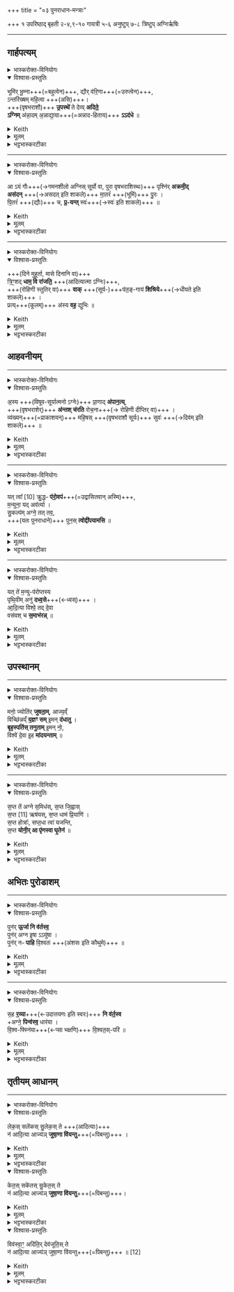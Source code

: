 +++
title = "०३ पुनराधान-मन्त्राः"

+++
१ उपरिष्ठाद् बृहती
२-४,९-१० गायत्री
५-६ अनुष्टुप्
७-८ त्रिष्टुप्
अग्निर्ऋषिः

_______
## गार्हपत्यम्
<details><summary>भास्करोक्त-विनियोगः</summary>

1अथ पुनराधेयमन्त्राः । तत्र गार्हपत्य आधीयमाने सर्पराज्ञीस्तिस्रोनुवर्तयति - भूमिर्भूम्नेति ॥ 
</details>




<details open><summary>विश्वास-प्रस्तुतिः</summary>

भूमि॑र् भू॒म्ना+++(=बहुत्वेन)+++, द्यौर् व॑रि॒णा+++(=उरुत्वेन)+++,  
ऽन्तरि॑ख्षम् महि॒त्वा +++(असि)+++।  
+++(वृषभराशौ)+++ **उ॒पस्थे॑** ते देव्य् **अदिते॒**  
**ऽग्निम्** अ॑न्ना॒दम् अ॒न्नाद्या॒या+++(=अन्नाद-हिताय)+++ **ऽऽद॑धे**  ॥
</details>

<details><summary>Keith</summary>

(Thou art) earth in depth, sky in breadth, atmosphere in greatness;  
In thy lap, O goddess Aditi, Agni  
I place, food-eater for the eating of food.
</details>


<details><summary>मूलम्</summary>

भूमि॑र्भू॒म्ना द्यौर्व॑रि॒णाऽन्तरि॑ख्षम्महि॒त्वा ।  
उ॒पस्थे॑ ते देव्यदिते॒ऽग्निम॑न्ना॒दम॒न्नाद्या॒याऽऽद॑धे  ॥
</details>

<details><summary>भट्टभास्करटीका</summary>

प्रथमोपरिष्टाद्भृहती, अन्त्यस्य पादस्य द्वादशाक्षरत्वात् । हे देवि **अदिते** अखाण्डिते भूमे । आहवनीयो भूमित्वेन स्तूयते । **भूम्ना** बहुत्वेन विपुलत्वेन त्वं भूमिरेवासि । **द्यौर्** असि त्वं **वरिणा** उरुत्वेन । ताद्धर्म्यात्ताच्छब्द्यम् । अ[म?]कारलोपश्छान्दसः । अन्तरिक्षमसि माहित्वा माहात्म्येन । व्यञ्जनविपर्ययः । सर्वत्रोदात्तनिवृत्तिस्वरेण तृतीयाया उदात्तत्वम् । महित्वशब्दात्तृतीयाया आकारो वा । अत्र **तवोपस्थे** उत्सङ्गे गार्हपत्यात्मनि अग्निमन्नादमन्नस्य हविषोत्तारं **अन्नाद्याय** अन्नादनसामर्थ्यात्मिकायै ऋद्ध्यै **आदधे** स्थापयामि । पचाद्यचि **अन्नादः** । इतरत्र छान्दसो भावे यत् । 'लघावन्ते' इति मध्योदात्त उपस्थशब्दः । मरुद्वृधादित्वाद्वा ॥
</details>

_______
<details><summary>भास्करोक्त-विनियोगः</summary>

2द्वितीया - आयमिति गायत्री ॥ 
</details>


<details open><summary>विश्वास-प्रस्तुतिः</summary>

आ ऽयं गौः+++(→गमनशीलो अग्निस् सूर्यो वा, पुरा वृषभराशिस्थः)+++ पृश्नि॑र् **अक्रमी॒द्**  
**अस॑दन्** +++(→असदत् इति शाकले)+++ मा॒तरं॑ +++(भूमिं)+++ पु॒रः ।  
पि॒तरं॑ +++(द्यौः)+++ च, **प्र॒-यन्त्** स्वः॑+++(→स्वः॑ इति शाकले)+++ ॥
</details>

<details><summary>Keith</summary>

The spotted bull hath come  
And reached again the mother
  
And the father, faring to the heaven.
</details>

<details><summary>मूलम्</summary>

आऽयङ्गौᳶ पृश्ञि॑रक्रमी॒दस॑नन्मा॒तर॒म्पुनः॑ ।  
पि॒तर॑ञ्च प्र॒यन्थ्सुवः॑  ॥
</details>

<details><summary>भट्टभास्करटीका</summary>

इदानीमादित्यात्मना स्तूयते - **अयम् अग्निः गौर्** आदित्यात्मा गच्छतीति **गौः** गमनशीलः **पृश्निः** शुक्लवर्णः आदित्यानामे[मै]व वा । **आक्रमीत्** अयमेवादित्यात्मना विश्वम् आक्रामतीति । 

प्रकर्षेणाविच्छेदेन गच्छन् सुवः शोभना रतिः । छान्दसौ लुङ्लङौ । 

आक्रम्य च मातरं भूमिम् **असनत्** भूमौ मातरि शान्तोभूत् । **पितरं** दिवं **प्रयन्** प्रकर्षेण गच्छन् सर्वतो ज्वलन् धूमज्वालाभ्यामभ्रं लिहन् **सुवः** पितृस्थानीये दिवि स्वरतिरभूत् ॥
</details>

_______
<details><summary>भास्करोक्त-विनियोगः</summary>

3तृतीया - त्रिंशदिति गायत्री ॥ 
</details>



<details open><summary>विश्वास-प्रस्तुतिः</summary>

+++(दिने मुहूर्ता, मासे दिनानि वा)+++  
त्रि॒ꣳ॒शद् **धाम॒ वि रा॑जति॒** +++(आदित्यात्मा ऽग्निः)+++,  
+++(रोहिणी स्तुतिर् वा)+++ **वाक्** +++(सूर्य-)+++प॑त॒ङ्-गाय॑ **शिश्रिये**+++(→धीयते इति शाकले)+++ ।  
प्रत्य्+++(कूलम्)+++ अ॑स्य **वह॒** द्युभिः  ॥
</details>

<details><summary>Keith</summary>

Thirty places be ruleth;  
Speech resorteth to the bird  
Bear it with the days.
</details>


<details><summary>मूलम्</summary>

त्रि॒ꣳ॒शद्धाम॒ वि रा॑जति॒ वाक्प॑त॒ङ्गाय॑ शिश्रिये ।  
प्रत्य॑स्य वह॒ द्युभिः  ॥
</details>

<details><summary>भट्टभास्करटीका</summary>

**त्रिंशद् धामानि** स्थानानि **विराजति** प्रकाशवद् भवति । उभयत्रापि वचनव्यत्ययः । त्रिंशन् मुहूर्ता उच्यन्ते । [पञ्चदशाह्नः]पञ्चदश रात्रेः । 

तेषु **वाक् शिश्रिये** सिषेवे आश्रिता पतङ्गाय पतङ्गः आदित्यः । यथा 'ऋग्भिः पूर्वाह्णे दिवि देव इर्यते' इति या स्तुतिलक्षणा **वाक्** तेषु सर्वेष्वपि मुर्हूर्तेषु **पतङ्गं** श्रिता । कर्मणि चतुर्थी । 

तस्मात्तादृशः महानुभावः आदित्यात्मा त्वं **प्रत्यस्य** प्रति-कूलं यत्प्रकृतं तवोद्वासनं तद् **अस्य** विसृज बुद्धौ मा कृथाः । 'ससाधनां क्रियामुपसर्ग आह' इति प्रतिशब्देन प्रतिकूलमुच्यते । ततः प्रसन्नो भूत्वा **वह** हवींष्यस्माकं **द्युभिः** दिनेदिने । अधिकरणानां साधकतमत्वविवक्षया तृतीया; यथा 'स्थाल्या पचति' इति । 'ऊडिदम्' इति प्राप्तस्य विभक्त्युदात्तत्वस्य 'दिवो झल्' इति प्रतिषेधः । अस्मिन्व्याख्याने तिङः परत्वाद्वहेत्यस्य निघातो दुर्लभस्स्यात् । अथ ब्रूमः - एवं महातेजाः पतङ्गः अस्य प्रतिवह प्रतिरूपतया वर्तस्व द्युभिः तेजोभिः । अन्वादेशत्वादस्येति सर्वानुदात्तः ॥
</details>

## आहवनीयम्
_______
<details><summary>भास्करोक्त-विनियोगः</summary>

4आहवनीये तिस्रोनुवर्तयति । तत्र प्रथमा - अस्येति गायत्री ॥ 
</details>


<details open><summary>विश्वास-प्रस्तुतिः</summary>

अ॒स्य +++(विषूव-सूर्यात्मनो ऽग्नेः)+++ प्रा॒णाद् **अ॑पान॒त्य्**,  
+++(वृषभराशेर्)+++ **अ॑न्तश् च॑रति** रोच॒ना+++(→ रोहिणी दीप्तिर् वा)+++ ।  
व्य॑ख्यन्+++(=प्राकाशयन्)+++ महि॒षस् +++(वृषभराशौ सूर्यः)+++ सुवः॑ +++(→दिव॑म् इति शाकले)+++ ॥
</details>

<details><summary>Keith</summary>

With her inspiration from his expiration,  
She wandereth between the worlds;  
The bull discerneth the heaven.
</details>


<details><summary>मूलम्</summary>

अ॒स्य प्रा॒णाद॑पान॒त्य॑न्तश्च॑रति रोच॒ना ।  
व्य॑ख्यन्महि॒षस्सुवः॑  ॥
</details>

<details><summary>भट्टभास्करटीका</summary>

अपानतीति प्रथमपादान्तः । अस्याग्नेः **रोचना** दीप्तिः रोचनशीला । 'अनुदात्तेतश्च' इति युच् । **अन्तश्** शरीरेषु **चरति** । किं कुर्वती **प्राणात्** प्राणनव्यापारात् अनन्तरम् **अपानती** अपाननव्यापारं कुर्वती । जीवानां ऊर्ध्वगमनं प्राणनं, अधोगमनम् अपाननम् । जीवश्श्वासवायुः ।  

किञ्च - **महिषः** महति शरीरे सीदति । 'सदिरप्रतेः' इति षत्वम् । अन्त्यविकारश्छान्दसः ।  
यद्वा - महतेष्टिषचि लिङ्गव्यत्ययः । महनीया सुवः शोभना **रोचना व्यख्यत्** विचष्टे प्रकाशते जीवानामन्तः । छान्दसौ लुङ् । 'अस्यतिवक्ति' इत्यादिनाङ् । 'उदात्तस्वीरतयोः' इति संहितायामडागमः स्वर्यते । 

अन्य आहुः - **अस्याग्नेः सुवः** आदित्यात्मिका **रोचना** दीप्तिः प्राणादुदयात् **अपानती** अस्तं गच्छन्ती **अन्तः** द्यावापृथिव्योर् मध्ये **चरति** । महत्यन्तरिक्षे सीदति । व्यख्यत् प्रकाशयति च द्यावापृथिव्यौ । एवं महानुभावं त्वामादधामीति ॥
</details>

_______
<details><summary>भास्करोक्त-विनियोगः</summary>

5द्वितीया - यत्त्वेत्यनुष्टुप् । 
</details>



<details open><summary>विश्वास-प्रस्तुतिः</summary>

यत् त्वा᳚ [10] क्रु॒द्धᳶ **प॑रो॒वप॑**+++(=उद्वासितवान् अस्मि)+++,  
म॒न्युना॒ यद् अव॑र्त्या ।    
सु॒कल्प॑म् अग्ने॒ तत् तव॒,  
+++(यतः पुनराधाने)+++ पुन॒स् **त्वोद्दी॑पयामसि**  ॥
</details>

<details><summary>Keith</summary>

If thee [1] in anger I have scattered,  
In rage or through misfortune,  
That of thee, O Agni, be in good order,  
Again thee we relight.
</details>


<details><summary>मूलम्</summary>

यत्त्वा᳚ [10] क्रु॒द्धᳶ प॑रो॒वप॑ ..  
म॒न्युना॒ यद् अव॑र्त्या ।    
सु॒कल्प॑मग्ने॒ तत्तव॒ ..  
पुन॒स्त्वोद्दी॑पयामसि  ॥
</details>

<details><summary>भट्टभास्करटीका</summary>

तवेति तृतीयपादान्तः ॥ **यत्** येन कारणेन ऋद्ध्यभावेन **क्रुद्धो** ऽहं त्वामपि **परोवप** परोप्तवान् उद्वासितवानस्मि । 'णलुत्तमो वा' इति णित्त्वाभावः । 'यद्वृत्तान्नित्यम्' इति निघाताभावे 'तिङि चोदात्तवति' इति गतेरनुदात्तत्वम्, समासश्च । लिति प्रत्ययात्पूर्वस्योदात्तत्वम् । 

**मन्युना** शोकेन परीतो ऽहम् **अवर्त्या** दारिद्र्येण पाप्मना वा यत्त्वां **परोवप** विनाशितवान् हे अग्ने तदपि तव प्रसादात् सुकल्पं शोभनकृतिकमेव भवति । 'आद्युदात्तं द्व्यच्छन्दसि' इत्युत्तरपदाद्युदात्तत्वम् । 'युष्मदस्मदोर्ङसि' इति तवशब्द आद्युदात्तः । अतस्त्वां पूर्ववदेवोद्दीपयामसि उद्वपामः । 'इदन्तो मसि' ॥
</details>

_______
<details><summary>भास्करोक्त-विनियोगः</summary>

6अथ तृतीया - यत्त इत्यनुष्टुप् ॥ 
</details>

<details open><summary>विश्वास-प्रस्तुतिः</summary>

यत् ते॑ म॒न्यु-प॑रोप्तस्य  
पृथि॒वीम् अनु॑ **दध्व॒से**+++(←ध्वस्)+++ ।  
आ॒दि॒त्या विश्वे॒ तद् दे॒वा  
वस॑वश् च **स॒माभ॑रन्न्**  ॥
</details>

<details><summary>Keith</summary>

Whatever of thee scattered in rage  
Was spread over the earth,  
That the Adityas, the All-gods  
And the Vasus gathered together.
</details>


<details><summary>मूलम्</summary>

यत्ते॑ म॒न्युप॑रोप्तस्य पृथि॒वीमनु॑ दध्व॒से ।  
आ॒दि॒त्या विश्वे॒ तद्दे॒वा वस॑वश्च स॒माभ॑रन्न्  ॥
</details>

<details><summary>भट्टभास्करटीका</summary>

**ते** तव **मन्युपरोप्तस्य** मन्युना हेतुना मयोद्वासितस्य । 'तृतीया कर्मणि' इति पूर्वपदप्रकृतिस्वरत्वम् । **यत्** तेजः **पृथिवीम् अनुदध्वसे** ध्वस्तं पृथिवीम् अनुप्रविश्य वा नष्टं बभूव **तदादित्या विश्वे देवा वसवश्च समाभरन्** समाभरन्तु । 'हृग्रहोः' इति भत्वम् ॥
</details>

## उपस्थानम्
_______
<details><summary>भास्करोक्त-विनियोगः</summary>

7अग्निहोत्रमन्त्राव् उपस्थानार्थौ - तत्र प्रथमा मन इति विराट् ॥ 
</details>

<details open><summary>विश्वास-प्रस्तुतिः</summary>

मनो॒ ज्योति॑र् **जुषता॒म्**, आज्य॒व्ँ  
विच्छि॑न्नय्ँ **य॒ज्ञꣳ सम्** इ॒मन् **द॑धातु** ।  
**बृह॒स्पति॑स् तनुताम्** इ॒मन् नो॒,  
विश्वे॑ दे॒वा इ॒ह **मा॑दयन्ताम्** ॥
</details>

<details><summary>Keith</summary>

Mind, light, rejoice in the oblation.  
May be unite this scattered sacrifice;  
May Brhaspati extend it;  
May the All-gods rejoice herein.
</details>


<details><summary>मूलम्</summary>

मनो॒ ज्योति॑र्जुषता॒माज्य॒व्ँविच्छि॑न्नय्ँय॒ज्ञꣳ समि॒मन्द॑धातु ।  
बृह॒स्पति॑स्तनुतामि॒मन्नो॒ विश्वे॑ दे॒वा इ॒ह मा॑दयन्ताम्  ॥
</details>

<details><summary>भट्टभास्करटीका</summary>

हे अग्ने तव ज्योतिः कीदृशं मननीयम् । यद्वा - मनश्शेषमुद्वासितेन पीडितं यन्मननीयमेवासीत् नान्यत्वे[त्र]विद्यते तदिदमाज्यं जुषतां सेवतां अनेन कर्मणा पूर्ववत्समृद्धमस्तु । यद्वा - मनस्सदा मननीयं मनोहरं अग्न्याख्यं ज्योतिः उद्वासनापराधं चेतस्यकृत्वा जुषतामाज्यमिति । ततो विच्छिन्नमुद्वासने तव यज्ञमिमं सन्दधातु । बृहस्पतिश्च नः अस्माकमिमं यज्ञं तनुतां विश्वे देवाश्च इहास्मिन्कर्मणि मादयन्तां मोद(य)न्ताम् । मद तृप्तियोगे चुरादिः । बृहस्पतिशब्दश्च पारस्करादिः, वनस्पत्यादिश्च । तेन सुडागमः, पूर्वोत्तरपदयोर्युगपत्प्रकृतिस्वरत्वं च ॥
</details>

_______
<details><summary>भास्करोक्त-विनियोगः</summary>

8द्वितीया - सप्त त इति त्रिष्टुप्॥ 
</details>



<details open><summary>विश्वास-प्रस्तुतिः</summary>

स॒प्त ते॑ अग्ने स॒मिध॑स्, स॒प्त जि॒ह्वास्  
स॒प्त [11]  ऋष॑यस्, स॒प्त धाम॑ प्रि॒याणि॑ ।   
स॒प्त होत्राः᳚, सप्त॒धा त्वा॑ यजन्ति,  
स॒प्त **योनी॒र् आ पृ॑णस्वा घृ॒तेन॑**  ॥
</details>

<details><summary>Keith</summary>

Seven are thy kindling-sticks, O Agni, seven thy tongues;  
Seven seers [2], seven dear abodes,  
Seven priesthoods sevenfold sacrifice to thee;  
Seven birthplaces with ghee do thou fill.
</details>


<details><summary>मूलम्</summary>

स॒प्त ते॑ अग्ने स॒मिध॑स्स॒प्त जि॒ह्वास्स॒प्त [11]  ऋष॑यस्स॒प्त धाम॑ प्रि॒याणि॑ ।   
स॒प्त होत्राः᳚ सप्त॒धा त्वा॑ यजन्ति स॒प्त योनी॒रा पृ॑णस्वा घृ॒तेन॑  ॥
</details>

<details><summary>भट्टभास्करटीका</summary>

हे **अग्ने** तव प्रियाणि **सप्त धामानि** स्थानानि भूरादयो लोकाः । 'सुपां सुलुक्' इति धाम्नो जसो लुक् । तेषु सप्तसु धामसु तव **सप्त समिधः** सम्यगिद्धास्तनवः । **सप्त जिह्वा** ज्याला याभिस्सप्तसु रसनास्वदनाय स्वादयसि **सप्त ऋषयः** दर्शयित्र्यः प्रकाशशक्तयः । यद्वा - **सप्तर्षयो** मन्त्राः सप्त धिष्ण्यविषयाः । **सप्त होत्राः** होत्रादयो वषट्-कर्तारः । ते त्वामेकं **सप्तधा यजन्ति** । स त्वं तथेष्टः **सप्त योनीः** स्थानानि भूरादीनि सप्त कारणानि घृतेनाज्येन उदकेन वा फलभूतेन **आपृणस्व** आप्रीणय । **पृण** प्रीणने ॥
</details>

## अभितः पुरोडाशम्
_______
<details><summary>भास्करोक्त-विनियोगः</summary>

9अभितः पुरोडाशम् आहुतीर् जुहोति पुरस्ताद् उपरिष्टाच् च - पनर् ऊर्जेति द्वाभ्यां गायत्रीभ्याम् ॥
</details>



<details open><summary>विश्वास-प्रस्तुतिः</summary>

पुन॑र् **ऊ॒र्जा नि व॑र्तस्व॒**  
पुन॑र् अग्न इ॒षा ऽऽयु॑षा ।  
पुन॑र् नᳶ **पाहि** वि॒श्वतः॑ +++(अंशसः इति कौथुमे)+++ ॥
</details>

<details><summary>Keith</summary>

Return with strength, return,  
O Agni, with food and life;  
Again guard us on all sides.
</details>


<details><summary>मूलम्</summary>

पुन॑रू॒र्जा नि व॑र्तस्व॒ पुन॑रग्न इ॒षाऽऽयु॑षा ।  
पुन॑र्नᳶ पाहि वि॒श्वतः॑  ॥
</details>

<details><summary>भट्टभास्करटीका</summary>

हे अग्ने ऊर्जा रसेन क्षीरादिना अस्मभ्यं देयेन सह निवर्तस्व पुनरुद्वासितोहमिति सञ्जातमन्युर्वा मय्युपेक्षां मा कार्षीः । इषा अन्नेन आयुषा च सह पुनार्निवर्तस्वेत्येव । उद्वासननिमित्ताच्च पापाद्विश्वतोस्मान्पुनः पाहि रक्ष ॥
</details>

_______
<details><summary>भास्करोक्त-विनियोगः</summary>

10द्वितीया -  
</details>

<details open><summary>विश्वास-प्रस्तुतिः</summary>

स॒ह **र॒य्या**+++(←उदात्तयणः इति स्वरः)+++ **नि व॑र्त॒स्व**  
+अग्ने॒ **पिन्व॑स्व॒** धार॑या ।  
वि॒श्व-फ्स्नि॑या+++(←प्सा भक्षणि)+++ वि॒श्वत॒स्-परि॑  ॥
</details>

<details><summary>Keith</summary>

Return with wealth, O Agni,  
Fatten with the stream,  
All gaining on every side.
</details>


<details><summary>मूलम्</summary>

स॒ह र॒य्या नि व॑र्त॒स्वाग्ने॒ पिन्व॑स्व॒ धार॑या ।  
वि॒श्वफ्स्नि॑या वि॒श्वत॒स्परि॑  ॥
</details>

<details><summary>भट्टभास्करटीका</summary>

हे **अग्ने रय्या** धनेन सह **निवर्तस्व** । 'उदात्तयणः' इति तृतीयाया उदात्तत्वम् । **धारया** ऽनयाहुत्या एतद् आहुति-हेतुकया वा वर्षधारया **विश्वतस्परि** विश्वस्य रक्षणीयस्य तृण-धान्य-लता-पादपादेर् मूर्ध्नि **पिन्वस्व** सिञ्च । पिवि सेचने; इदित्त्वान्नुम् । 'पञ्चम्याः परावध्यर्थे' इति संहितायां सत्वम् । 

धारा विशेष्यते - **विश्वप्स्न्या** । **प्सा** भक्षणे । विश्वेन प्सानीया भक्षणीया विश्वं वा प्साति भक्षयति व्याप्नोतीति **विश्वप्स्न्** । 'श्वन्नुक्षन्' इत्यादौ कनिन्प्रत्ययान्तो निपात्यते निपातनसामर्थ्यादभीष्टस्वरसिद्धिः । 'ऋन्नेभ्यः' इति ङीप् ॥
</details>

## तृतीयम् आधानम्
_______
<details><summary>भास्करोक्त-विनियोगः</summary>

11-13तृतीयम् आ-दधानस्य स्रुवाहुतिमन्त्राः - लेक इत्यादयः ॥
</details>

<details open><summary>विश्वास-प्रस्तुतिः</summary>

लेक॒स् सले॑कस् सु॒लेक॒स् ते +++(आदित्याः)+++  
न॑ आदि॒त्या आज्य॑ञ् **जुषा॒णा वि॑यन्तु**+++(=पिबन्तु)+++ ।
</details>

<details><summary>Keith</summary>

Leka, Salekha, Sulekha, may these Adityas rejoicing partake of our oblation; 
</details>


<details><summary>मूलम्</summary>

लेक॒स्सले॑कस्सु॒लेक॒स्ते न॑ आदि॒त्या आज्य॑ञ्जुषा॒णा वि॑यन्तु ।
</details>

<details><summary>भट्टभास्करटीका</summary>

द्विपदा विच्छन्दसः, यजूंषि वा । एते **लेकादयो नवादित्याः नः** अस्माकमिदं **आज्यं जुषाणाः** प्रीणानाः **वियन्तु** पिबन्तु । 

लेकतिर् दर्शनकर्मा । सर्वैर्दृश्यते इति लेकः; द्रष्टव्यो वा । दर्शनेन प्रकाशात्मकेन सह वर्तते इति सलेकः । शोभनदर्शनस्सुलेकः । 'आद्युदात्तं द्व्यच्छन्दसि' इत्युत्तरपदाद्युदात्तत्वम् ।
</details>

<details open><summary>विश्वास-प्रस्तुतिः</summary>

केत॒स् सके॑तस् सु॒केत॒स् ते  
न॑ आदि॒त्या आज्य॑ञ् **जुषा॒णा वि॑यन्तु**+++(=पिबन्तु)+++।
</details>

<details><summary>Keith</summary>

Keta, Saketa, Suketa, may these Adityas rejoicing partake of our oblation; 
</details>


<details><summary>मूलम्</summary>

केत॒स्सके॑तस्सु॒केत॒स्ते न॑ आदि॒त्या आज्य॑ञ्जुषा॒णा वि॑यन्तु।
</details>

<details><summary>भट्टभास्करटीका</summary>

कित ज्ञाने, सर्वैर्ज्ञायते इति केतः सर्वैरुपासनीयः । सकेतसुकेतौ गतौ ।
</details>

<details open><summary>विश्वास-प्रस्तुतिः</summary>

विव॑स्वा॒ꣳ॒ अदि॑ति॒र् देव॑जूति॒स् ते  
न॑ आदि॒त्या आज्य॑ञ् जुषा॒णा वि॑यन्तु+++(=पिबन्तु)+++ ॥ [12]
</details>

<details><summary>Keith</summary>

Vivasvan, Aditi, Devajuti, may these Adityas rejoicing partake of our oblation.
</details>


<details><summary>मूलम्</summary>

विव॑स्वा॒ꣳ॒ अदि॑ति॒र्देव॑जूति॒स्ते न॑ आदि॒त्या आज्य॑ञ्जुषा॒णा वि॑यन्तु ॥ [12]
</details>

<details><summary>भट्टभास्करटीका</summary>

विवस्वान् दीप्तिमान् धनवान्वा । अदितिः अखण्डनीयः केनापि । देवजूतिः देवानामपि गतिः, देवैर्वा गन्तव्यः । दासीभारादित्वात्पूर्वपदप्रकृतिस्वरत्वम् । इदं तृतीयाधेयमग्न्याधेयमुपश्रयतीत्येके । पुनराधेयमित्यन्ये ॥
</details>
